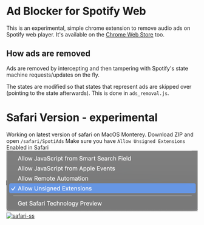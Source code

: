 # Ad Blocker for Spotify Web
This is an experimental, simple chrome extension to remove audio ads on Spotify web player.
It's available on the [Chrome Web Store](https://chrome.google.com/webstore/detail/spotify-ads-remover/mghhlojofjipigjobacbjdngmjafdeim?hl=iw&authuser=0) too.

## How ads are removed
Ads are removed by intercepting and then tampering with Spotify's state machine requests/updates on the fly. 

The states are modified so that states that represent ads are skipped over (pointing to the state afterwards). This is done in `ads_removal.js`.

# Safari Version - experimental
Working on latest version of safari on MacOS Monterey. 
Download ZIP and open `/safari/SpotiAds`
Make sure you have `Allow Unsigned Extensions` Enabled in Safari
![Tux, the Linux mascot](/safari-ss.png) 
<a href="https://ibb.co/yXsnNBz"><img src="https://i.ibb.co/37hyTYx/safari-ss.png" alt="safari-ss"></a>